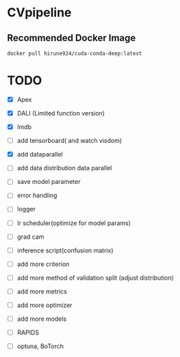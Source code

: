 # CVpipeline

## Recommended Docker Image
```
docker pull hirune924/cuda-conda-deep:latest
```
# TODO
- [x] Apex
- [x] DALI (Limited function version)
- [x] lmdb
- [ ] add tensorboard( and watch visdom)
- [x] add dataparallel
- [ ] add data distribution data parallel
- [ ] save model parameter
- [ ] error handling
- [ ] logger
- [ ] lr scheduler(optimize for model params)
- [ ] grad cam
- [ ] inference script(confusion matrix)
- [ ] add more criterion
- [ ] add more method of validation split (adjust distribution)
- [ ] add more metrics
- [ ] add more optimizer
- [ ] add more models
- [ ] RAPIDS
- [ ] optuna, BoTorch

